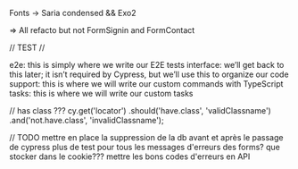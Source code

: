 Fonts -> Saria condensed && Exo2

=> All refacto but not FormSignin and FormContact

// TEST //

e2e: this is simply where we write our E2E tests
interface: we’ll get back to this later; it isn’t required by Cypress, but we’ll use this to organize our code
support: this is where we will write our custom commands with TypeScript
tasks: this is where we will write our custom tasks

// has class ???
cy.get('locator')
.should('have.class', 'validClassname')
.and('not.have.class', 'invalidClassname');

// TODO
mettre en place la suppression de la db avant et après le passage de cypress
plus de test pour tous les messages d'erreurs des forms?
que stocker dans le cookie???
mettre les bons codes d'erreurs en API

